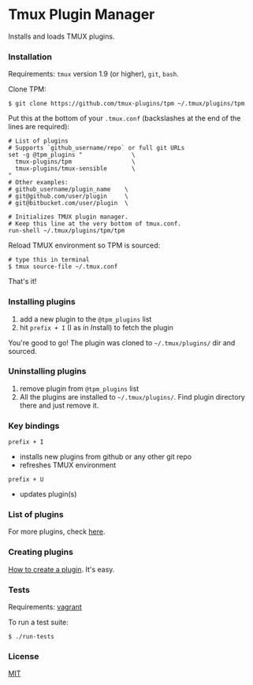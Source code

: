 # Tmux Plugin Manager

Installs and loads TMUX plugins.

### Installation

Requirements: `tmux` version 1.9 (or higher), `git`, `bash`.

Clone TPM:

    $ git clone https://github.com/tmux-plugins/tpm ~/.tmux/plugins/tpm

Put this at the bottom of your `.tmux.conf` (backslashes at the end of the lines
are required):

    # List of plugins
    # Supports `github_username/repo` or full git URLs
    set -g @tpm_plugins "              \
      tmux-plugins/tpm                 \
      tmux-plugins/tmux-sensible       \
    "
    # Other examples:
    # github_username/plugin_name    \
    # git@github.com/user/plugin     \
    # git@bitbucket.com/user/plugin  \

    # Initializes TMUX plugin manager.
    # Keep this line at the very bottom of tmux.conf.
    run-shell ~/.tmux/plugins/tpm/tpm

Reload TMUX environment so TPM is sourced:

    # type this in terminal
    $ tmux source-file ~/.tmux.conf

That's it!

### Installing plugins

1. add a new plugin to the `@tpm_plugins` list
2. hit `prefix + I` (I as in *I*nstall) to fetch the plugin

You're good to go! The plugin was cloned to `~/.tmux/plugins/` dir and sourced.

### Uninstalling plugins

1. remove plugin from `@tpm_plugins` list
2. All the plugins are installed to `~/.tmux/plugins/`. Find plugin
  directory there and just remove it.

### Key bindings

`prefix + I`
- installs new plugins from github or any other git repo
- refreshes TMUX environment

`prefix + U`
- updates plugin(s)

### List of plugins

For more plugins, check [here](https://github.com/tmux-plugins).

### Creating plugins

[How to create a plugin](HOW_TO_PLUGIN.md). It's easy.

### Tests

Requirements: [vagrant](https://www.vagrantup.com/)

To run a test suite:

    $ ./run-tests

### License

[MIT](LICENSE.md)
